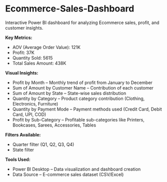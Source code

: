 # Ecommerce-Sales-Dashboard
Interactive Power BI dashboard for analyzing Ecommerce sales, profit, and customer insights.

**Key Metrics:**
- AOV (Average Order Value): 121K  
- Profit: 37K  
- Quantity Sold: 5615  
- Total Sales Amount: 438K  


**Visual Insights:**
- Profit by Month – Monthly trend of profit from January to December  
- Sum of Amount by Customer Name – Contribution of each customer  
- Sum of Amount by State – State-wise sales distribution  
- Quantity by Category – Product category contribution (Clothing, Electronics, Furniture)  
- Quantity by Payment Mode – Payment methods used (Credit Card, Debit Card, UPI, COD)  
- Profit by Sub-Category – Profitable sub-categories like Printers, Bookcases, Sarees, Accessories, Tables  


**Filters Available:**
- Quarter filter (Q1, Q2, Q3, Q4)  
- State filter  


**Tools Used:**
- Power BI Desktop – Data visualization and dashboard creation  
- Data Source – E-commerce sales dataset (CSV/Excel)  

